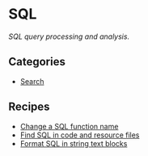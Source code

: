 # SQL

_SQL query processing and analysis._

## Categories

* [Search](/reference/recipes/sql/search)

## Recipes

* [Change a SQL function name](./changefunctionname.md)
* [Find SQL in code and resource files](./findsql.md)
* [Format SQL in string text blocks](./formatsql.md)



